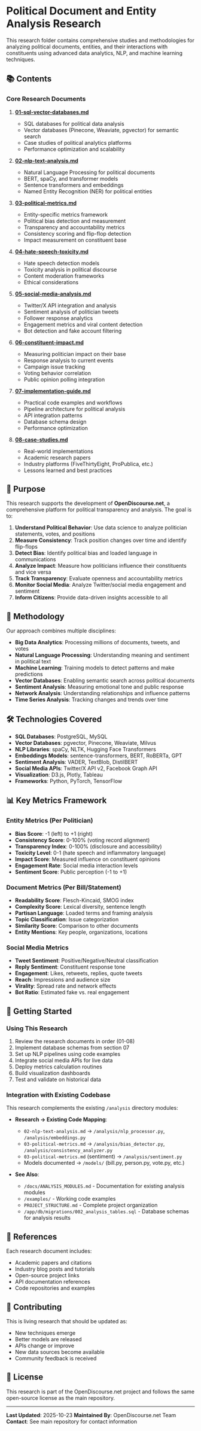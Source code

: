 # Political Document and Entity Analysis Research

This research folder contains comprehensive studies and methodologies for analyzing political documents, entities, and their interactions with constituents using advanced data analytics, NLP, and machine learning techniques.

## 📚 Contents

### Core Research Documents

1. **[01-sql-vector-databases.md](01-sql-vector-databases.md)**
   - SQL databases for political data analysis
   - Vector databases (Pinecone, Weaviate, pgvector) for semantic search
   - Case studies of political analytics platforms
   - Performance optimization and scalability

2. **[02-nlp-text-analysis.md](02-nlp-text-analysis.md)**
   - Natural Language Processing for political documents
   - BERT, spaCy, and transformer models
   - Sentence transformers and embeddings
   - Named Entity Recognition (NER) for political entities

3. **[03-political-metrics.md](03-political-metrics.md)**
   - Entity-specific metrics framework
   - Political bias detection and measurement
   - Transparency and accountability metrics
   - Consistency scoring and flip-flop detection
   - Impact measurement on constituent base

4. **[04-hate-speech-toxicity.md](04-hate-speech-toxicity.md)**
   - Hate speech detection models
   - Toxicity analysis in political discourse
   - Content moderation frameworks
   - Ethical considerations

5. **[05-social-media-analysis.md](05-social-media-analysis.md)**
   - Twitter/X API integration and analysis
   - Sentiment analysis of politician tweets
   - Follower response analytics
   - Engagement metrics and viral content detection
   - Bot detection and fake account filtering

6. **[06-constituent-impact.md](06-constituent-impact.md)**
   - Measuring politician impact on their base
   - Response analysis to current events
   - Campaign issue tracking
   - Voting behavior correlation
   - Public opinion polling integration

7. **[07-implementation-guide.md](07-implementation-guide.md)**
   - Practical code examples and workflows
   - Pipeline architecture for political analysis
   - API integration patterns
   - Database schema design
   - Performance optimization

8. **[08-case-studies.md](08-case-studies.md)**
   - Real-world implementations
   - Academic research papers
   - Industry platforms (FiveThirtyEight, ProPublica, etc.)
   - Lessons learned and best practices

## 🎯 Purpose

This research supports the development of **OpenDiscourse.net**, a comprehensive platform for political transparency and analysis. The goal is to:

1. **Understand Political Behavior**: Use data science to analyze politician statements, votes, and positions
2. **Measure Consistency**: Track position changes over time and identify flip-flops
3. **Detect Bias**: Identify political bias and loaded language in communications
4. **Analyze Impact**: Measure how politicians influence their constituents and vice versa
5. **Track Transparency**: Evaluate openness and accountability metrics
6. **Monitor Social Media**: Analyze Twitter/social media engagement and sentiment
7. **Inform Citizens**: Provide data-driven insights accessible to all

## 🔬 Methodology

Our approach combines multiple disciplines:

- **Big Data Analytics**: Processing millions of documents, tweets, and votes
- **Natural Language Processing**: Understanding meaning and sentiment in political text
- **Machine Learning**: Training models to detect patterns and make predictions
- **Vector Databases**: Enabling semantic search across political documents
- **Sentiment Analysis**: Measuring emotional tone and public response
- **Network Analysis**: Understanding relationships and influence patterns
- **Time Series Analysis**: Tracking changes and trends over time

## 🛠️ Technologies Covered

- **SQL Databases**: PostgreSQL, MySQL
- **Vector Databases**: pgvector, Pinecone, Weaviate, Milvus
- **NLP Libraries**: spaCy, NLTK, Hugging Face Transformers
- **Embeddings Models**: sentence-transformers, BERT, RoBERTa, GPT
- **Sentiment Analysis**: VADER, TextBlob, DistilBERT
- **Social Media APIs**: Twitter/X API v2, Facebook Graph API
- **Visualization**: D3.js, Plotly, Tableau
- **Frameworks**: Python, PyTorch, TensorFlow

## 📊 Key Metrics Framework

### Entity Metrics (Per Politician)
- **Bias Score**: -1 (left) to +1 (right)
- **Consistency Score**: 0-100% (voting record alignment)
- **Transparency Index**: 0-100% (disclosure and accessibility)
- **Toxicity Level**: 0-1 (hate speech and inflammatory language)
- **Impact Score**: Measured influence on constituent opinions
- **Engagement Rate**: Social media interaction levels
- **Sentiment Score**: Public perception (-1 to +1)

### Document Metrics (Per Bill/Statement)
- **Readability Score**: Flesch-Kincaid, SMOG index
- **Complexity Score**: Lexical diversity, sentence length
- **Partisan Language**: Loaded terms and framing analysis
- **Topic Classification**: Issue categorization
- **Similarity Score**: Comparison to other documents
- **Entity Mentions**: Key people, organizations, locations

### Social Media Metrics
- **Tweet Sentiment**: Positive/Negative/Neutral classification
- **Reply Sentiment**: Constituent response tone
- **Engagement**: Likes, retweets, replies, quote tweets
- **Reach**: Impressions and audience size
- **Virality**: Spread rate and network effects
- **Bot Ratio**: Estimated fake vs. real engagement

## 🚀 Getting Started

### Using This Research

1. Review the research documents in order (01-08)
2. Implement database schemas from section 07
3. Set up NLP pipelines using code examples
4. Integrate social media APIs for live data
5. Deploy metrics calculation routines
6. Build visualization dashboards
7. Test and validate on historical data

### Integration with Existing Codebase

This research complements the existing `/analysis` directory modules:

- **Research → Existing Code Mapping**:
  - `02-nlp-text-analysis.md` → `/analysis/nlp_processor.py`, `/analysis/embeddings.py`
  - `03-political-metrics.md` → `/analysis/bias_detector.py`, `/analysis/consistency_analyzer.py`
  - `03-political-metrics.md` (sentiment) → `/analysis/sentiment.py`
  - Models documented → `/models/` (bill.py, person.py, vote.py, etc.)

- **See Also**:
  - `/docs/ANALYSIS_MODULES.md` - Documentation for existing analysis modules
  - `/examples/` - Working code examples
  - `PROJECT_STRUCTURE.md` - Complete project organization
  - `/app/db/migrations/002_analysis_tables.sql` - Database schemas for analysis results

## 📖 References

Each research document includes:
- Academic papers and citations
- Industry blog posts and tutorials
- Open-source project links
- API documentation references
- Code repositories and examples

## 🤝 Contributing

This is living research that should be updated as:
- New techniques emerge
- Better models are released
- APIs change or improve
- New data sources become available
- Community feedback is received

## 📝 License

This research is part of the OpenDiscourse.net project and follows the same open-source license as the main repository.

---

**Last Updated**: 2025-10-23
**Maintained By**: OpenDiscourse.net Team
**Contact**: See main repository for contact information
